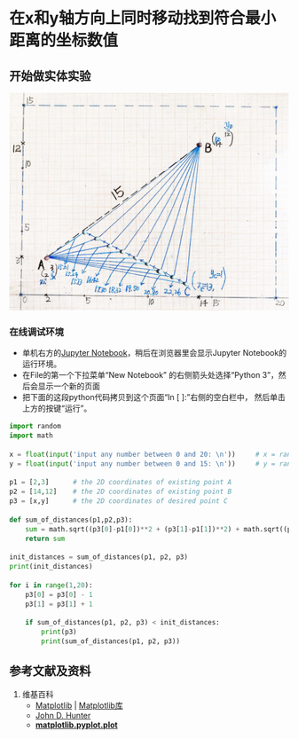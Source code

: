 # 在x和y轴方向上同时移动找到符合最小距离的坐标数值

## 开始做实体实验

![](/images/使用最优化算法优化布局/使用目标函数求最小距离/到两个点的距离之和最短的点坐标/在x和y轴方向上同时移动找到符合最小距离的坐标数值/1a1.jpg)

### 在线调试环境

- 单机右方的[Jupyter Notebook](https://mybinder.org/v2/gh/ipython/ipython-in-depth/master?filepath=binder/Index.ipynb)，稍后在浏览器里会显示Jupyter Notebook的运行环境。
- 在File的第一个下拉菜单“New Notebook” 的右侧箭头处选择“Python 3”，然后会显示一个新的页面
- 把下面的这段python代码拷贝到这个页面“In [ ]:”右侧的空白栏中， 然后单击上方的按键“运行”。

```python
import random
import math

x = float(input('input any number between 0 and 20: \n'))	  # x = random.uniform(0,20)
y = float(input('input any number between 0 and 15: \n'))	  # y = random.uniform(0,15)

p1 = [2,3]		# the 2D coordinates of existing point A
p2 = [14,12]	# the 2D coordinates of existing point B
p3 = [x,y]		# the 2D coordinates of desired point C

def sum_of_distances(p1,p2,p3):
	sum = math.sqrt((p3[0]-p1[0])**2 + (p3[1]-p1[1])**2) + math.sqrt((p3[0]-p2[0])**2 + (p3[1]-p2[1])**2)
	return sum

init_distances = sum_of_distances(p1, p2, p3)
print(init_distances)

for i in range(1,20):
    p3[0] = p3[0] - 1
    p3[1] = p3[1] + 1
    
    if sum_of_distances(p1, p2, p3) < init_distances:
        print(p3)
        print(sum_of_distances(p1, p2, p3))
```

## 参考文献及资料

1. 维基百科
	- [Matplotlib](https://en.wikipedia.org/wiki/Matplotlib) | [Matplotlib库](https://en.wikipedia.org/wiki/Matplotlib)
	- [John D. Hunter](https://en.wikipedia.org/wiki/John_D._Hunter#Matplotlib)
	- [**matplotlib.pyplot.plot**](https://matplotlib.org/stable/api/_as_gen/matplotlib.pyplot.plot.html)

